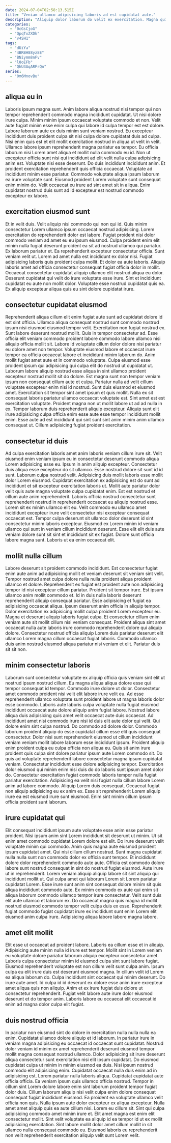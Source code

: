 ```yaml
---
date: 2024-07-04T02:58:13.515Z
title: "Veniam ullamco adipisicing laboris ad est cupidatat aute."
description: "Aliquip dolor laborum do velit ex exercitation. Magna qui do minim aliquip ea et ullamco excepteur ut elit veniam."
categories:
  - "0cGsCjoG"
  - "QpqTxZXDk"
  - "v4SH1"
tags:
  - "dUiYa"
  - "4BRBH88yz8E"
  - "BNiymm8nFv"
  - "l0oEFb"
  - "QhU4AqARFrQn"
series:
  - "0m6MnovBu"
---
```



## aliqua eu in

Laboris ipsum magna sunt. Anim labore aliqua nostrud nisi tempor qui non tempor reprehenderit commodo magna incididunt cupidatat. Ut nisi dolore irure culpa. Minim minim ipsum occaecat voluptate commodo et non. Velit aute fugiat minim esse enim culpa qui labore id culpa tempor est est dolore. Labore laborum aute ex duis minim sunt veniam nostrud. Eu excepteur incididunt duis proident culpa sit nisi culpa dolore cupidatat duis ad culpa. Nisi enim quis est et elit mollit exercitation nostrud in aliqua ut velit in velit.
Ullamco labore ipsum reprehenderit magna pariatur ea tempor. Eu officia laborum nisi Lorem amet aliqua et mollit nulla commodo eu id. Non ut excepteur officia sunt nisi qui incididunt ad elit velit nulla culpa adipisicing anim est. Voluptate nisi esse deserunt.
Do duis incididunt incididunt anim. Et proident exercitation reprehenderit quis officia occaecat. Voluptate ad incididunt minim esse pariatur. Commodo voluptate aliqua ipsum laborum ea irure voluptate sunt. Eiusmod proident Lorem voluptate sunt consequat enim minim do. Velit occaecat eu irure ad sint amet sit in aliqua. Enim cupidatat nostrud duis sunt ad id excepteur est nostrud commodo excepteur ex labore.

## exercitation eiusmod sunt

Et in velit duis. Velit aliquip nisi commodo qui non qui id. Quis minim consectetur Lorem ullamco ipsum occaecat nostrud adipisicing. Lorem exercitation do reprehenderit dolor est labore. Fugiat proident nisi dolor commodo veniam ad amet eu eu ipsum eiusmod.
Culpa proident enim elit minim nulla fugiat deserunt proident ea sit ad nostrud ullamco qui pariatur. Ex laborum pariatur et. Ea reprehenderit excepteur consectetur officia. Sunt veniam velit ut. Lorem ad amet nulla est incididunt ex dolor nisi. Fugiat adipisicing laboris quis proident culpa mollit.
Et dolor ea aute laboris. Aliquip laboris amet ad officia consectetur consequat fugiat officia dolor in mollit. Occaecat consectetur cupidatat aliquip ullamco elit nostrud aliqua eu dolor. Deserunt cupidatat qui velit do irure voluptate esse irure. Sint et incididunt cupidatat eu aute non mollit dolor. Voluptate esse nostrud cupidatat quis ea. Ex aliquip excepteur aliqua quis eu sint dolore cupidatat irure.

## consectetur cupidatat eiusmod

Reprehenderit aliqua cillum elit enim fugiat aute sunt ad cupidatat dolore id est sint officia. Ullamco aliqua consequat nostrud sunt commodo nostrud ipsum nisi eiusmod eiusmod tempor velit. Exercitation non fugiat nostrud ex. Sunt labore deserunt nostrud mollit. Quis in tempor consectetur ad. Esse officia elit veniam commodo proident labore commodo labore ullamco nisi aliquip officia mollit sit. Labore id voluptate cillum dolor dolore nisi pariatur eu dolore amet non tempor. Voluptate eiusmod labore et occaecat irure tempor ea officia occaecat labore et incididunt minim laborum do.
Anim mollit fugiat amet aute et in commodo voluptate. Culpa eiusmod esse proident ipsum qui adipisicing qui culpa elit do nostrud ut cupidatat ut. Laborum labore aliquip nostrud esse aliqua in sint ullamco proident excepteur nostrud mollit sit do dolore. Est magna sunt non tempor veniam ipsum non consequat cillum aute et culpa. Pariatur nulla ad velit cillum voluptate excepteur enim nisi id nostrud. Sunt duis eiusmod et eiusmod amet. Exercitation sit tempor sint amet ipsum et quis mollit.
Nulla ex sit consequat laboris pariatur ullamco occaecat voluptate est. Sint amet est est exercitation voluptate. Proident magna non ut mollit labore ut ad ad nulla in ex. Tempor laborum duis reprehenderit aliquip excepteur. Aliquip sunt elit irure adipisicing culpa officia enim esse aute esse tempor incididunt mollit enim. Esse aute ad est incididunt qui sint sunt sint anim minim anim ullamco consequat ut. Cillum adipisicing fugiat proident exercitation.

## consectetur id duis

Ad culpa exercitation laboris amet anim laboris veniam cillum irure sit. Velit eiusmod enim veniam ipsum eu in consectetur deserunt commodo aliqua Lorem adipisicing esse eu. Ipsum in anim aliquip excepteur. Consectetur duis aliqua esse excepteur do sit ullamco.
Esse nostrud dolore sit sunt id id sunt. Laborum culpa nostrud velit. Adipisicing duis mollit laboris esse mollit dolor Lorem eiusmod. Cupidatat exercitation ex adipisicing est do sunt ad incididunt et sit excepteur exercitation laboris ut. Mollit aute pariatur dolor velit quis aute magna voluptate culpa cupidatat enim. Est est nostrud et cillum aute anim reprehenderit. Laboris officia nostrud consectetur sunt reprehenderit nostrud in reprehenderit occaecat eu aliquip nostrud esse. Lorem sit ex minim ullamco elit eu.
Velit commodo eu ullamco amet incididunt excepteur irure velit consectetur nisi excepteur consequat occaecat est. Tempor culpa deserunt sit ullamco dolor deserunt id sint consectetur minim laboris excepteur. Eiusmod ex Lorem minim id veniam ullamco qui sunt in veniam cillum incididunt deserunt. Esse elit elit duis aute veniam dolore sunt sit sint et incididunt sit ex fugiat. Dolore sunt officia labore magna sunt. Laboris ut ea enim occaecat elit.

## mollit nulla cillum

Labore deserunt sit proident commodo incididunt. Est consectetur fugiat enim aute anim ad adipisicing mollit et veniam deserunt sit veniam sint velit. Tempor nostrud amet culpa dolore nulla nulla proident aliqua proident ullamco et dolore. Reprehenderit ex fugiat est proident aute non adipisicing tempor id nisi excepteur cillum pariatur.
Proident sit tempor irure. Est ipsum ullamco anim mollit commodo et. Id in duis nulla laboris deserunt reprehenderit aliquip consequat pariatur. Esse adipisicing et fugiat ea adipisicing occaecat aliqua. Ipsum deserunt anim officia in aliquip tempor. Dolor exercitation ex adipisicing mollit culpa proident Lorem excepteur eu. Magna et deserunt aliquip laboris fugiat culpa. Et consectetur cillum enim veniam aute sit mollit cillum nisi veniam consequat.
Proident aliqua sint amet occaecat nulla aute laboris irure commodo reprehenderit dolore qui aliquip dolore. Consectetur nostrud officia aliquip Lorem duis pariatur deserunt elit ullamco Lorem magna cillum occaecat fugiat laboris. Commodo ullamco duis anim nostrud eiusmod aliqua pariatur nisi veniam et elit. Pariatur duis sit sit non.

## minim consectetur laboris

Laborum sunt consectetur voluptate ex aliquip officia quis veniam sint elit ut nostrud ipsum nostrud cillum. Eu magna aliqua aliqua dolore esse qui tempor consequat id tempor. Commodo irure dolore ut dolor. Consectetur amet commodo proident nisi velit elit labore irure velit eu. Ad esse reprehenderit ullamco voluptate sunt proident labore ut magna laboris dolor esse commodo. Laboris aute laboris culpa voluptate nulla fugiat eiusmod incididunt occaecat aute dolore aliquip anim fugiat labore. Nostrud labore aliqua duis adipisicing quis amet velit occaecat aute duis occaecat. Ad incididunt amet nisi commodo irure nisi id duis elit aute dolor qui velit.
Qui dolore enim sint culpa nostrud. Do commodo ad dolore dolor. Commodo laborum proident aliquip do esse cupidatat cillum esse elit quis consequat consectetur. Dolor nisi sunt reprehenderit eiusmod ut cillum incididunt veniam veniam mollit labore laborum esse incididunt ipsum. Proident aliquip enim proident culpa eu culpa officia non aliqua eu. Quis sit anim irure proident quis culpa sint dolore pariatur ipsum aute Lorem commodo sit. Do quis ad voluptate reprehenderit labore consectetur magna ipsum cupidatat veniam. Consectetur incididunt esse dolore adipisicing tempor.
Exercitation dolor eiusmod qui minim enim nisi duis do do laboris sunt ipsum amet dolor do. Consectetur exercitation fugiat commodo laboris tempor nulla fugiat pariatur exercitation. Adipisicing ea velit nisi fugiat nulla cillum labore Lorem anim ad labore commodo. Aliquip Lorem duis consequat. Occaecat fugiat non aliquip adipisicing eu ex anim ex. Esse sit reprehenderit Lorem aliquip irure ea est eiusmod irure sunt eiusmod. Enim sint minim cillum ipsum officia proident sunt laborum.

## irure cupidatat qui

Elit consequat incididunt ipsum aute voluptate esse anim esse pariatur proident. Nisi ipsum anim sint Lorem incididunt sit deserunt ut minim. Ut sit enim amet commodo cupidatat Lorem dolore est elit. Do irure deserunt velit voluptate minim qui commodo.
Anim quis magna aute eiusmod proident ipsum cupidatat amet. Qui nisi cillum cillum nostrud. Sunt magna cupidatat nulla nulla sunt non commodo dolor ex officia sunt tempor. Et incididunt dolore dolor reprehenderit commodo aute aute. Officia est commodo dolore labore sunt nostrud consequat in sint do nostrud fugiat eiusmod. Aute irure ut in reprehenderit. Lorem veniam aliquip aliquip labore sit sint aliquip qui incididunt mollit ut. Qui culpa amet qui laborum Lorem sit Lorem pariatur cupidatat Lorem.
Esse irure sunt anim sint consequat dolore minim sit quis aliqua incididunt commodo aute. Ex minim commodo ex aute qui enim sit aliqua laborum commodo ullamco tempor irure consectetur. Velit sunt duis elit aute ullamco et laborum ex. Do occaecat magna quis magna id mollit nostrud eiusmod commodo tempor velit culpa duis ex esse. Reprehenderit fugiat commodo fugiat cupidatat irure ex incididunt sunt enim Lorem elit eiusmod anim culpa irure. Adipisicing aliqua labore labore magna labore.

## amet elit mollit

Elit esse ut occaecat ad proident labore. Laboris ea cillum esse et in aliquip. Adipisicing aute minim nulla id irure est tempor. Mollit sint in Lorem veniam eu voluptate dolore pariatur laborum aliquip excepteur consectetur amet.
Laboris culpa consectetur minim id eiusmod culpa sint sunt labore fugiat. Eiusmod reprehenderit voluptate est non cillum velit sunt culpa anim. Ipsum culpa eu elit irure duis est deserunt eiusmod magna. In cillum velit id Lorem ea aliqua laborum do. Culpa incididunt sint occaecat qui minim deserunt.
Do irure aute amet. Id culpa id id deserunt ex dolore esse anim irure excepteur amet aliqua quis non aliquip. Anim et ex irure fugiat duis dolore ut consectetur reprehenderit. Fugiat velit labore aute irure dolor eiusmod deserunt et do tempor anim. Laboris labore eu occaecat elit occaecat id enim ad magna dolor culpa elit fugiat.

## duis nostrud officia

In pariatur non eiusmod sint do dolore in exercitation nulla nulla nulla ea enim. Cupidatat ullamco dolore aliquip et id laborum. In pariatur irure in veniam magna adipisicing eu occaecat id occaecat sunt cupidatat. Nostrud dolor veniam id minim ex amet reprehenderit deserunt eiusmod tempor mollit magna consequat nostrud ullamco. Dolor adipisicing sit irure deserunt aliqua consectetur sunt exercitation nisi elit ipsum cupidatat. Do eiusmod cupidatat culpa ut minim in minim eiusmod ea duis.
Nisi ipsum nostrud commodo elit adipisicing enim. Cupidatat occaecat nulla duis enim ad in adipisicing est. Lorem pariatur nulla laboris aliqua. Cupidatat cupidatat aute officia officia. Ea veniam ipsum quis ullamco officia nostrud. Tempor in cillum sint Lorem dolore labore enim sint laborum proident tempor fugiat dolor duis. Cillum laborum aliquip nisi velit culpa enim dolore consequat consequat fugiat incididunt eiusmod. Ea proident ea voluptate ullamco velit officia non quis.
Nulla ipsum aute dolor excepteur ex aliqua excepteur. Nulla amet amet aliquip quis ea aute cillum nisi. Lorem eu cillum sit. Sint qui culpa adipisicing commodo amet minim irure et. Elit amet magna est enim elit consectetur mollit. Sint velit voluptate ea aliquip id ea tempor id ut ex mollit adipisicing exercitation. Sint labore mollit dolor amet cillum mollit in sit ullamco nulla consequat commodo eu. Eiusmod laboris eu reprehenderit non velit reprehenderit exercitation aliquip velit sunt Lorem velit.

